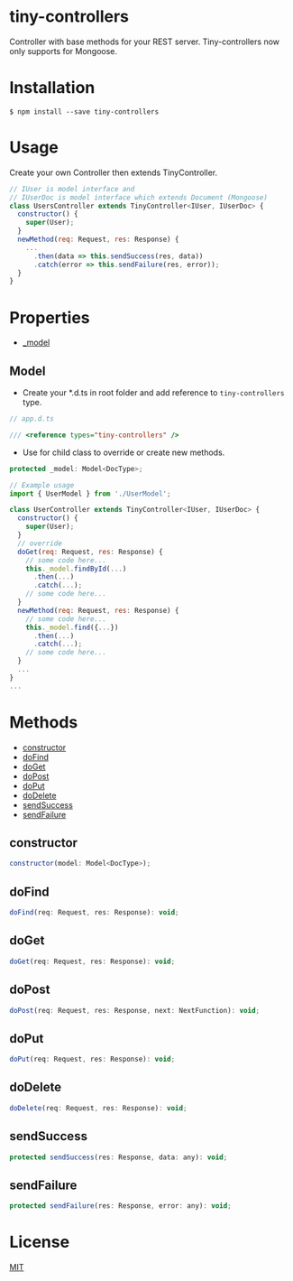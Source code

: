 # tiny-controllers
Controller with base methods for your REST server. Tiny-controllers now only supports for Mongoose.
# Installation
`$ npm install --save tiny-controllers`
# Usage
Create your own Controller then extends TinyController. 
```javascript
// IUser is model interface and
// IUserDoc is model interface which extends Document (Mongoose)
class UsersController extends TinyController<IUser, IUserDoc> {
  constructor() {
    super(User);
  }
  newMethod(req: Request, res: Response) {
    ...
      .then(data => this.sendSuccess(res, data))
      .catch(error => this.sendFailure(res, error));
  }
}
```
# Properties
- [_model](#model)
## Model
- Create your *.d.ts in root folder and add reference to `tiny-controllers` type.
```javascript
// app.d.ts

/// <reference types="tiny-controllers" />
```
- Use for child class to override or create new methods.
```javascript
protected _model: Model<DocType>;

// Example usage
import { UserModel } from './UserModel';

class UserController extends TinyController<IUser, IUserDoc> {
  constructor() {
    super(User);
  }
  // override
  doGet(req: Request, res: Response) {
    // some code here...
    this._model.findById(...)
      .then(...)
      .catch(...);
    // some code here...
  }
  newMethod(req: Request, res: Response) {
    // some code here...
    this._model.find({...})
      .then(...)
      .catch(...);
    // some code here...
  }
  ...
}
...
```
# Methods
- [constructor](#constructor)
- [doFind](#dofind)
- [doGet](#doget)
- [doPost](#dopost)
- [doPut](#doput)
- [doDelete](#dodelete)
- [sendSuccess](#sendsuccess)
- [sendFailure](#sendfailure)
## constructor
```javascript
constructor(model: Model<DocType>);
```
## doFind
```javascript
doFind(req: Request, res: Response): void;
```
## doGet
```javascript
doGet(req: Request, res: Response): void;
```
## doPost
```javascript
doPost(req: Request, res: Response, next: NextFunction): void;
```
## doPut
```javascript
doPut(req: Request, res: Response): void;
```
## doDelete
```javascript
doDelete(req: Request, res: Response): void;
```
## sendSuccess
```javascript
protected sendSuccess(res: Response, data: any): void;
```
## sendFailure
```javascript
protected sendFailure(res: Response, error: any): void;
```
# License
[MIT](https://github.com/tinyRush/tiny-controllers/blob/master/LICENSE)